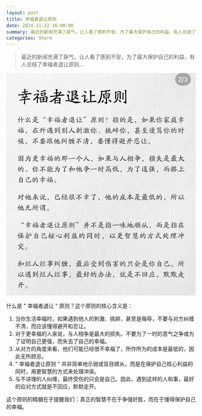 ```yaml
---
layout: post
title: 幸福者退让原则
date: 2024-11-22 16:00:00
summary: 最近的新闻充满了戾气，让人看了感到不安，为了最大保护自己的利益，有人总结了幸福者退让原则...
categories: Share
---
```


> 最近的新闻充满了戾气，让人看了感到不安，为了最大保护自己的利益，有人总结了幸福者退让原则...

![HYPrinciple.png](../images/HYPrinciple.png)

什么是 " 幸福者退让 " 原则？这个原则的核心含义是：

1. 当你生活幸福时，如果遇到他人的刺激、挑衅，甚至是侮辱，不要与对方纠缠不清，而应该懂得避开和忍让。
2. 对于更幸福的人来说，与人相争是最大的损失。不要为了一时的意气之争或为了证明自己更强，而失去了自己的幸福。
3. 从对方的角度来看，他们可能已经很不幸福了，所作所为的成本是最低的，因此无所顾忌。
4. " 幸福者退让原则 " 并非简单地示弱或盲目顺从，而是在保护自己核心利益的同时，用更智慧的方式来处理冲突。
5. 与不讲理的人纠缠，最终受伤的只会是自己。因此，遇到这样的人和事，最好的应对方式就是不回应，默默走开。

这个原则的精髓在于提醒我们：真正的智慧不在于争强好胜，而在于懂得保护自己的幸福。
